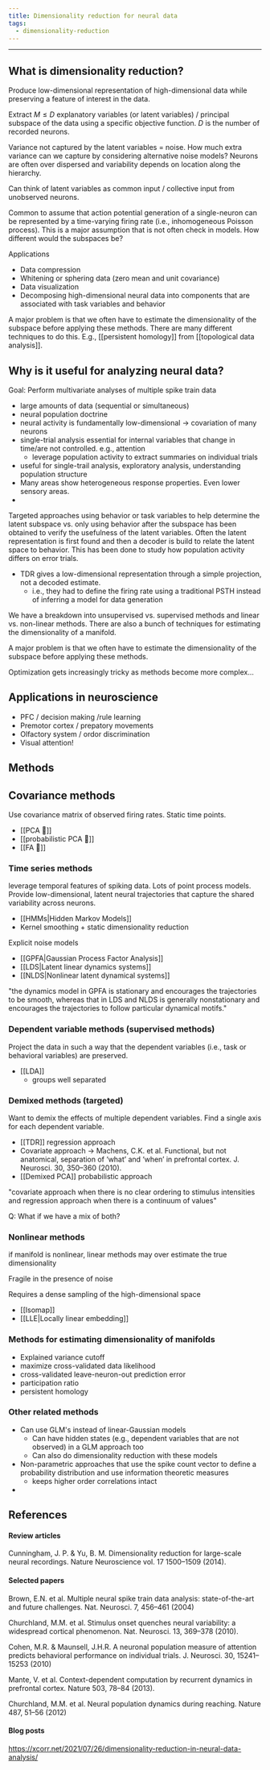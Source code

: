 ```yaml
---
title: Dimensionality reduction for neural data
tags:
  - dimensionality-reduction
---
```

---

## What is dimensionality reduction?

Produce low-dimensional representation of high-dimensional data while preserving a feature of interest in the data. 

Extract $M\leq D$ explanatory variables (or latent variables) / principal subspace of the data using a specific objective function.  $D$ is the number of recorded neurons.

Variance not captured by the latent variables = noise. How much extra variance can we capture by considering alternative noise models? Neurons are often over dispersed and variability depends on location along the hierarchy. 

Can think of latent variables as common input / collective input from unobserved neurons. 

Common to assume that action potential generation of a single-neuron can be represented by a time-varying firing rate (i.e., inhomogeneous Poisson process). This is a major assumption that is not often check in models. How different would the subspaces be? 

Applications

- Data compression
- Whitening or sphering data (zero mean and unit covariance)
- Data visualization
- Decomposing high-dimensional neural data into components that are associated with task variables and behavior

A major problem is that we often have to estimate the dimensionality of the subspace before applying these methods. There are many different techniques to do this. E.g., [[persistent homology]] from [[topological data analysis]]. 

## Why is it useful for analyzing neural data?

Goal: Perform multivariate analyses of multiple spike train data

- large amounts of data (sequential or simultaneous)
- neural population doctrine
- neural activity is fundamentally low-dimensional -> covariation of many neurons
- single-trial analysis essential for internal variables that change in time/are not controlled. e.g., attention
	- leverage population activity to extract summaries on individual trials
- useful for single-trail analysis, exploratory analysis, understanding population structure
- Many areas show heterogeneous response properties. Even lower sensory areas. 
- 


Targeted approaches using behavior or task variables to help determine the latent subspace vs. only using behavior after the subspace has been obtained to verify the usefulness of the latent variables. Often the latent representation is first found and then a decoder is build to relate the latent space to behavior. This has been done to study how population activity differs on error trials. 

- TDR gives a low-dimensional representation through a simple projection, not a decoded estimate. 
	- i.e., they had to define the firing rate using a traditional PSTH instead of inferring a model for data generation



We have a breakdown into unsupervised vs. supervised methods and linear vs. non-linear methods. There are also a bunch of techniques for estimating the dimensionality of a manifold.

A major problem is that we often have to estimate the dimensionality of the subspace before applying these methods.


Optimization gets increasingly tricky as methods become more complex...


## Applications in neuroscience

- PFC / decision making /rule learning
- Premotor cortex / prepatory movements
- Olfactory system / ordor discrimination
- Visual attention!


## Methods

## Covariance methods

Use covariance matrix of observed firing rates. Static time points. 

- [[PCA 🚧]]
- [[probabilistic PCA 🚧]]
- [[FA 🚧]]


### Time series methods

leverage temporal features of spiking data. Lots of point process models. Provide low-dimensional, latent neural trajectories that capture the shared variability across neurons.

- [[HMMs|Hidden Markov Models]]
- Kernel smoothing + static dimensionality reduction

Explicit noise models
- [[GPFA|Gaussian Process Factor Analysis]]
- [[LDS|Latent linear dynamics systems]]
- [[NLDS|Nonlinear latent dynamical systems]]


"the dynamics model in GPFA is stationary and encourages the trajectories to be smooth, whereas that in LDS and NLDS is generally nonstationary and encourages the trajectories to follow particular dynamical motifs."



### Dependent variable methods (supervised methods)

Project the data in such a way that the dependent variables (i.e., task or behavioral variables) are preserved. 

- [[LDA]]
	- groups well separated

### Demixed methods (targeted)

Want to demix the effects of multiple dependent variables. Find a single axis for each dependent variable. 

- [[TDR]] regression approach
- Covariate approach -> Machens, C.K. et al. Functional, but not anatomical, separation of ‘what’ and ‘when’ in prefrontal cortex. J. Neurosci. 30, 350–360 (2010).
- [[Demixed PCA]] probabilistic approach

"covariate approach when there is no clear ordering to stimulus intensities and regression approach when there is a continuum of values"

Q: What if we have a mix of both?

### Nonlinear methods

if manifold is nonlinear, linear methods may over estimate the true dimensionality

Fragile in the presence of noise

Requires a dense sampling of the high-dimensional space 

- [[Isomap]]
- [[LLE|Locally linear embedding]]



### Methods for estimating dimensionality of manifolds

- Explained variance cutoff
- maximize cross-validated data likelihood
- cross-validated leave-neuron-out prediction error
- participation ratio
- persistent homology

### Other related methods

- Can use GLM's instead of linear-Gaussian models
	- Can have hidden states (e.g., dependent variables that are not observed) in a GLM approach too 
	- Can also do dimensionality reduction with these models
- Non-parametric approaches that use the spike count vector to define a probability distribution and use information theoretic measures
	- keeps higher order correlations intact
- 

## References
#### Review articles

Cunningham, J. P. & Yu, B. M. Dimensionality reduction for large-scale neural recordings. Nature Neuroscience vol. 17 1500–1509 (2014).

#### Selected papers

Brown, E.N. et al. Multiple neural spike train data analysis: state-of-the-art and future challenges. Nat. Neurosci. 7, 456–461 (2004)

Churchland, M.M. et al. Stimulus onset quenches neural variability: a widespread cortical phenomenon. Nat. Neurosci. 13, 369–378 (2010).

Cohen, M.R. & Maunsell, J.H.R. A neuronal population measure of attention predicts behavioral performance on individual trials. J. Neurosci. 30, 15241–15253 (2010)

Mante, V. et al. Context-dependent computation by recurrent dynamics in prefrontal cortex. Nature 503, 78–84 (2013).

Churchland, M.M. et al. Neural population dynamics during reaching. Nature 487, 51–56 (2012)

#### Blog posts
https://xcorr.net/2021/07/26/dimensionality-reduction-in-neural-data-analysis/